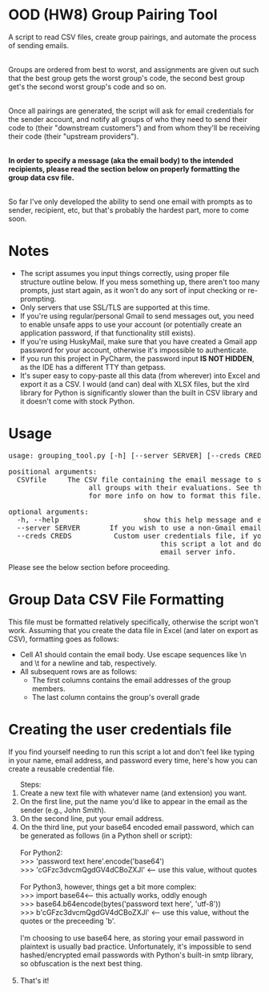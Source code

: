 <h1>OOD (HW8) Group Pairing Tool</h1>
A script to read CSV files, create group pairings, and automate the process of sending emails.
<br/><br/>

Groups are ordered from best to worst, and assignments are given out such that the best group gets the worst group's code, the second best group get's the second worst group's code and so on.
<br/><br/>

Once all pairings are generated, the script will ask for email credentials for the sender account, and notify all groups of who they need to send their code to (their "downstream customers") and from whom they'll be receiving their code (their "upstream providers").
<br/><br/>

<b>In order to specify a message (aka the email body) to the intended recipients, please read the section below on properly formatting the group data csv file.</b>
<br/><br/>

So far I've only developed the ability to send one email with prompts as to sender, recipient, etc, but that's probably the hardest part, more to come soon.

<h1>Notes</h1>
<ul>
    <li>The script assumes you input things correctly, using proper file structure outline below. If you mess something up, there aren't too many prompts, just start again, as it won't do any sort of input checking or re-prompting.</li>
    <li>Only servers that use SSL/TLS are supported at this time.</li>
    <li>If you're using regular/personal Gmail to send messages out, you need to enable unsafe apps to use your account (or potentially create an application password, if that functionality still exists).</li>
    <li>If you're using HuskyMail, make sure that you have created a Gmail app password for your account, otherwise it's impossible to authenticate.</li>
    <li>If you run this project in PyCharm, the password input <b>IS NOT HIDDEN</b>, as the IDE has a different TTY than getpass.</li>
    <li>It's super easy to copy-paste all this data (from wherever) into Excel and export it as a CSV. I would (and can) deal with XLSX files, but the xlrd library for Python is significantly slower than the built in CSV library and it doesn't come with stock Python.</li>
</ul>

<h1>Usage</h1>
<pre>usage: grouping_tool.py [-h] [--server SERVER] [--creds CREDS] CSVfile<br/>
positional arguments:
  CSVfile     The CSV file containing the email message to send out and
                   all groups with their evaluations. See the project README
                   for more info on how to format this file.<br/>
optional arguments:
  -h, --help                    show this help message and exit
  --server SERVER       If you wish to use a non-Gmail email server.
  --creds CREDS          Custom user credentials file, if you're going to be using
                                    this script a lot and don't want to repeatedly enter your
                                    email server info.</pre>
Please see the below section before proceeding.</p>

<h1>Group Data CSV File Formatting</h1>
This file must be formatted relatively specifically, otherwise the script won't work. Assuming that you create the data file in Excel (and later on export as CSV), formatting goes as follows:
   <ul>
        <li>Cell A1 should contain the email body. Use escape sequences like \n and \t for a newline and tab, respectively.</li>
        <li>All subsequent rows are as follows:
            <ul>
                <li>The first columns contains the email addresses of the group members.</li>
                <li>The last column contains the group's overall grade</li>
            </ul>
        </li>
   </ul>

<h1>Creating the user credentials file</h1>
If you find yourself needing to run this script a lot and don't feel like typing in your name, email address, and password every time, here's how you can create a reusable credential file.
<ol>Steps:
    <li>Create a new text file with whatever name (and extension) you want.</li>
    <li>On the first line, put the name you'd like to appear in the email as the sender (e.g., John Smith).</li>
     <li>On the second line, put your email address.</li>
     <li>On the third line, put your base64 encoded email password, which can be generated as follows (in a Python shell or script):</li><br/>
     For Python2:<br/>
     >>> 'password text here'.encode('base64')<br/>
     >>> 'cGFzc3dvcmQgdGV4dCBoZXJl' &lt;-- use this value, without quotes<br/><br/>
     For Python3, however, things get a bit more complex:<br/>
     >>> import base64&lt;-- this actually works, oddly enough<br/>
     >>> base64.b64encode(bytes('password text here', 'utf-8')) <br/>
     >>> b'cGFzc3dvcmQgdGV4dCBoZXJl' &lt;-- use this value, without the quotes or the preceeding 'b'.<br/><br/>
     I'm choosing to use base64 here, as storing your email password in plaintext is usually bad practice. Unfortunately, it's impossible to send hashed/encrypted email passwords with Python's built-in smtp library, so obfuscation is the next best thing.<br/><br/>
     <li>That's it!</li>
</ol>

